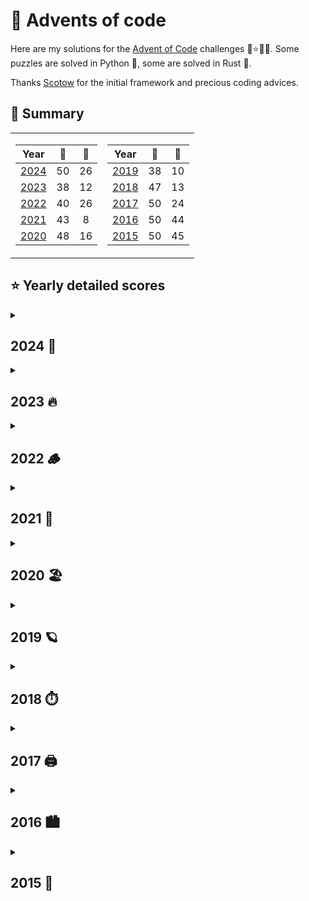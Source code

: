 # 🎁 Advents of code

Here are my solutions for the [Advent of Code](https://adventofcode.com) challenges 🎄⭐🎅🏻.
Some puzzles are solved in Python 🐍, some are solved in Rust 🦀.

Thanks [Scotow](https://github.com/scotow) for the initial framework and precious coding advices.

## 🎄 Summary
<table>
<tr VALIGN = TOP>
<td>

Year          |   🐍   |   🦀  |
:---:         | :---:  | :--: |
[2024](#2024) | 50     | 26
[2023](#2023) | 38     | 12
[2022](#2022) | 40     | 26
[2021](#2021) | 43     | 8 
[2020](#2020) | 48     | 16
</td>
<td>

Year          |   🐍   |   🦀  |
:---:         | :----: | :--: |
[2019](#2019) | 38     | 10
[2018](#2018) | 47     | 13
[2017](#2017) | 50     | 24
[2016](#2016) | 50     | 44
[2015](#2015) | 50     | 45
</td>
</tr> 

</table>


## ⭐ Yearly detailed scores

<details>
    <summary> 
    <a id="2024"><h2>2024 🎂</h2></a>
    </summary>

| Day | Title                                                                           | Python                                                                                    | Rust |
| :-: | :-------------------------------------------------------------------------------| :---------------------------------------------------------------------------------------: | :---------------------------------------------------------------------------------------:|
| 01 | [Historian Hysteria      ](events/year_2024/day_01/day_01.md#day-1-historian-hysteria)        | [⭐⭐](https://github.com/baptistecottier/advents-of-code/tree/main/events/year_2024/day_01/day_01.py) | [⭐⭐](https://github.com/baptistecottier/advents-of-code/tree/main/events/year_2024/day_01/day_01.rs) |
| 02 | [Red-Nosed Reports       ](events/year_2024/day_02/day_02.md#day-2-red-nosed-reports)         | [⭐⭐](https://github.com/baptistecottier/advents-of-code/tree/main/events/year_2024/day_02/day_02.py) | [⭐⭐](https://github.com/baptistecottier/advents-of-code/tree/main/events/year_2024/day_02/day_02.rs) |
| 03 | [Mull It Over            ](events/year_2024/day_03/day_03.md#day-3-mull-it-over)              | [⭐⭐](https://github.com/baptistecottier/advents-of-code/tree/main/events/year_2024/day_03/day_03.py) | [⭐⭐](https://github.com/baptistecottier/advents-of-code/tree/main/events/year_2024/day_03/day_03.rs) |
| 04 | [Ceres Search            ](events/year_2024/day_04/day_04.md#day-4-ceres-search)              | [⭐⭐](https://github.com/baptistecottier/advents-of-code/tree/main/events/year_2024/day_04/day_04.py) | [⭐⭐](https://github.com/baptistecottier/advents-of-code/tree/main/events/year_2024/day_04/day_04.rs) |
| 05 | [Print Queue             ](events/year_2024/day_05/day_05.md#day-5-print-queue)               | [⭐⭐](https://github.com/baptistecottier/advents-of-code/tree/main/events/year_2024/day_05/day_05.py) | [⭐⭐](https://github.com/baptistecottier/advents-of-code/tree/main/events/year_2024/day_05/day_05.rs) |
| 06 | [Guard Gallivant         ](events/year_2024/day_06/day_06.md#day-6-guard-gallivant)           | [⭐⭐](https://github.com/baptistecottier/advents-of-code/tree/main/events/year_2024/day_06/day_06.py) | [⭐⭐](https://github.com/baptistecottier/advents-of-code/tree/main/events/year_2024/day_06/day_06.rs) |
| 07 | [Bridge Repair           ](events/year_2024/day_07/day_07.md#day-7-bridge-repair)             | [⭐⭐](https://github.com/baptistecottier/advents-of-code/tree/main/events/year_2024/day_07/day_07.py) | [⭐⭐](https://github.com/baptistecottier/advents-of-code/tree/main/events/year_2024/day_07/day_07.rs) |
| 08 | [Resonant Collinearity   ](events/year_2024/day_08/day_08.md#day-8-resonant-collinearity)     | [⭐⭐](https://github.com/baptistecottier/advents-of-code/tree/main/events/year_2024/day_08/day_08.py) | [⭐⭐](https://github.com/baptistecottier/advents-of-code/tree/main/events/year_2024/day_08/day_08.rs) |
| 09 | [Disk Fragmenter         ](events/year_2024/day_09/day_09.md#day-9-disk-fragmenter)           | [⭐⭐](https://github.com/baptistecottier/advents-of-code/tree/main/events/year_2024/day_09/day_09.py) | [⭐⭐](https://github.com/baptistecottier/advents-of-code/tree/main/events/year_2024/day_09/day_09.rs) |
| 10 | [Hoof It                 ](events/year_2024/day_10/day_10.md#day-10-hoof-it)                  | [⭐⭐](https://github.com/baptistecottier/advents-of-code/tree/main/events/year_2024/day_10/day_10.py) | [⭐⭐](https://github.com/baptistecottier/advents-of-code/tree/main/events/year_2024/day_10/day_10.rs) |
| 11 | [Plutonian Pebbles       ](events/year_2024/day_11/day_11.md#day-11-plutonian-pebbles)        | [⭐⭐](https://github.com/baptistecottier/advents-of-code/tree/main/events/year_2024/day_11/day_11.py) | [⭐⭐](https://github.com/baptistecottier/advents-of-code/tree/main/events/year_2024/day_11/day_11.rs) |
| 12 | [Garden Groups           ](events/year_2024/day_12/day_12.md#day-12-garden-groups)            | [⭐⭐](https://github.com/baptistecottier/advents-of-code/tree/main/events/year_2024/day_12/day_12.py) |
| 13 | [Claw Contrapion         ](events/year_2024/day_13/day_13.md#day-13-claw-contraption)         | [⭐⭐](https://github.com/baptistecottier/advents-of-code/tree/main/events/year_2024/day_13/day_13.py) | [⭐⭐](https://github.com/baptistecottier/advents-of-code/tree/main/events/year_2024/day_13/day_13.rs) |
| 14 | [Restroom Redoubt        ](events/year_2024/day_14/day_14.md#day-14-restroom-redoubt)         | [⭐⭐](https://github.com/baptistecottier/advents-of-code/tree/main/events/year_2024/day_14/day_14.py) | [⭐⭐](https://github.com/baptistecottier/advents-of-code/tree/main/events/year_2024/day_14/day_14.rs) |
| 15 | [Warehouse Woes          ](events/year_2024/day_15/day_15.md#day-15-warehouse-woes)           | [⭐⭐](https://github.com/baptistecottier/advents-of-code/tree/main/events/year_2024/day_15/day_15.py) |
| 16 | [Reindeer Maze           ](events/year_2024/day_16/day_16.md#day-16-reindeer-maze)            | [⭐⭐](https://github.com/baptistecottier/advents-of-code/tree/main/events/year_2024/day_16/day_16.py) |
| 17 | [Chronospatial Computer  ](events/year_2024/day_17/day_17.md#day-17-chronospatial-computer)   | [⭐⭐](https://github.com/baptistecottier/advents-of-code/tree/main/events/year_2024/day_17/day_17.py) |
| 18 | [RAM Run                 ](events/year_2024/day_18/day_18.md#day-18-ram-run)                  | [⭐⭐](https://github.com/baptistecottier/advents-of-code/tree/main/events/year_2024/day_18/day_18.py) |
| 19 | [Linen Layout            ](events/year_2024/day_19/day_19.md#day-19-linen-layout)             | [⭐⭐](https://github.com/baptistecottier/advents-of-code/tree/main/events/year_2024/day_19/day_19.py) |
| 20 | [Race Condition          ](events/year_2024/day_20/day_20.md#day-20-race-condition)           | [⭐⭐](https://github.com/baptistecottier/advents-of-code/tree/main/events/year_2024/day_20/day_20.py) |
| 21 | [Keypad Conudrum         ](events/year_2024/day_21/day_21.md#day-21-keypad-conundrum)         | [⭐⭐](https://github.com/baptistecottier/advents-of-code/tree/main/events/year_2024/day_21/day_21.py) |
| 22 | [Monkey Market           ](events/year_2024/day_22/day_22.md#day-22-monkey-market)            | [⭐⭐](https://github.com/baptistecottier/advents-of-code/tree/main/events/year_2024/day_22/day_22.py) |
| 23 | [LAN Party               ](events/year_2024/day_23/day_23.md#day-23-lan-party)                | [⭐⭐](https://github.com/baptistecottier/advents-of-code/tree/main/events/year_2024/day_23/day_23.py) |
| 24 | [Crossed Wires           ](events/year_2024/day_24/day_24.md#day-24-crossed-wires)            | [⭐⭐](https://github.com/baptistecottier/advents-of-code/tree/main/events/year_2024/day_24/day_24.py) |
| 25 | [Code Chronicle          ](events/year_2024/day_25/day_25.md#day-25-code-chronicle)           | [⭐⭐](https://github.com/baptistecottier/advents-of-code/tree/main/events/year_2024/day_25/day_25.py) |

</details>

<details>
    <summary> 
    <a id="2023"><h2>2023 🔥 </h2></a>
    </summary>

| Day | Title                                                                                            |                                         Python                                         |                                          Rust                                          |
| :-: | :----------------------------------------------------------------------------------------------- | :------------------------------------------------------------------------------------: | :------------------------------------------------------------------------------------: |
| 01 | [Trebuchet?!                          ](events/year_2023/day_01/day_01.md#day-1-trebuchet)                       | [⭐⭐](https://github.com/baptistecottier/advents-of-code/tree/main/events/year_2023/day_01/day_01.py) | [⭐⭐](https://github.com/baptistecottier/advents-of-code/tree/main/events/year_2023/day_01/day_01.rs) |
| 02 | [Cube Conundrum                       ](events/year_2023/day_02/day_02.md#day-2-cube-conundrum)                  | [⭐⭐](https://github.com/baptistecottier/advents-of-code/tree/main/events/year_2023/day_02/day_02.py) | [⭐⭐](https://github.com/baptistecottier/advents-of-code/tree/main/events/year_2023/day_02/day_02.rs) |
| 03 | [Gear Ratios                          ](events/year_2023/day_03/day_03.md#day-3-gear-ratios)                     | [⭐⭐](https://github.com/baptistecottier/advents-of-code/tree/main/events/year_2023/day_03/day_03.py) |                                                                                        |
| 04 | [Scratchcards                         ](events/year_2023/day_04/day_04.md#day-4-scratchcards)                    | [⭐⭐](https://github.com/baptistecottier/advents-of-code/tree/main/events/year_2023/day_04/day_04.py) | [⭐⭐](https://github.com/baptistecottier/advents-of-code/tree/main/events/year_2023/day_04/day_04.rs) |
| 05 | [If You Give A Seed A Fertilizer&emsp;](events/year_2023/day_05/day_05.md#day-5-if-you-give-a-seed-a-fertilizer) | [⭐⭐](https://github.com/baptistecottier/advents-of-code/tree/main/events/year_2023/day_05/day_05.py) |                                                                                        |
| 06 | [Wait For It                          ](events/year_2023/day_06/day_06.md#day-6-wait-for-it)                     | [⭐⭐](https://github.com/baptistecottier/advents-of-code/tree/main/events/year_2023/day_06/day_06.py) | [⭐⭐](https://github.com/baptistecottier/advents-of-code/tree/main/events/year_2023/day_06/day_06.rs) |
| 07 | [Camel Cards                          ](events/year_2023/day_07/day_07.md#day-7-camel-cards)                     | [⭐⭐](https://github.com/baptistecottier/advents-of-code/tree/main/events/year_2023/day_07/day_07.py) | [⭐⭐](https://github.com/baptistecottier/advents-of-code/tree/main/events/year_2023/day_07/day_07.rs) |
| 08 | [Haunted Wasteland                    ](events/year_2023/day_08/day_08.md#day-8-haunted-wasteland)               | [⭐⭐](https://github.com/baptistecottier/advents-of-code/tree/main/events/year_2023/day_08/day_08.py) |                                                                                        |
| 09 | [Mirage Maintenance                   ](events/year_2023/day_09/day_09.md#day-9-mirage-maintenance)              | [⭐⭐](https://github.com/baptistecottier/advents-of-code/tree/main/events/year_2023/day_09/day_09.py) | [⭐⭐](https://github.com/baptistecottier/advents-of-code/tree/main/events/year_2023/day_09/day_09.rs) |
| 10 | [Pipe Maze                            ](events/year_2023/day_10/day_10.md#day-10-pipe-maze)                      | [⭐⭐](https://github.com/baptistecottier/advents-of-code/tree/main/events/year_2023/day_10/day_10.py) |                                                                                        |
| 11 | [Cosmic Expansion                     ](events/year_2023/day_11/day_11.md#day-11-cosmic-expansion)               | [⭐⭐](https://github.com/baptistecottier/advents-of-code/tree/main/events/year_2023/day_11/day_11.py) |                                                                                        |
| 12 | [Hot Springs                          ](events/year_2023/day_12/day_12.md#day-12-hot-springs)                    | [⭐  ](https://github.com/baptistecottier/advents-of-code/tree/main/events/year_2023/day_12/day_12.py) |                                                                                        |
| 13 | [Point of Incidence                   ](events/year_2023/day_13/day_13.md#day-13-point-of-incidence)             | [⭐⭐](https://github.com/baptistecottier/advents-of-code/tree/main/events/year_2023/day_13/day_13.py) |                                                                                        |
| 14 | [Parabolic Reflector Dish             ](events/year_2023/day_14/day_14.md#day-14-parabolic-reflector-dish)       | [⭐⭐](https://github.com/baptistecottier/advents-of-code/tree/main/events/year_2023/day_14/day_14.py) |                                                                                        |
| 15 | [Lens Library                         ](events/year_2023/day_15/day_15.md#day-15-lens-library)                   | [⭐⭐](https://github.com/baptistecottier/advents-of-code/tree/main/events/year_2023/day_15/day_15.py) | [⭐⭐](https://github.com/baptistecottier/advents-of-code/tree/main/events/year_2023/day_15/day_15.rs) |
| 16 | [The Floor Will Be Lava               ](events/year_2023/day_16/day_16.md#day-16-the-floor-will-be-lava)         | [⭐⭐](https://github.com/baptistecottier/advents-of-code/tree/main/events/year_2023/day_16/day_16.py) |                                                                                        |
| 17 | [Clumsy Crucible                      ](events/year_2023/day_17/day_17.md#day-17-clumsy-crucible)                | [⭐  ](https://github.com/baptistecottier/advents-of-code/tree/main/events/year_2023/day_17/day_17.py) |                                                                                        |                                                          |                                                                                        |                                                                                        |
| 18 | [Lavaduct Lagoon                      ](events/year_2023/day_18/day_18.md#day-18-lavaduct-lagoon)                | [⭐  ](https://github.com/baptistecottier/advents-of-code/tree/main/events/year_2023/day_18/day_18.py) |                                                                                        |
| 19 | [Aplenty                              ](events/year_2023/day_19/day_19.md#day-19-aplenty)                        | [⭐  ](https://github.com/baptistecottier/advents-of-code/tree/main/events/year_2023/day_19/day_19.py) |                                                                                        |
| 20 | Pulse Propagation                                                                                   |                                                                                        |                                                                                        |
| 21 | Step Counter                                                                                        |                                                                                        |                                                                                        |
| 22 | [Sand Slabs                           ](events/year_2023/day_22/day_22.md#day-22-sand-slabs)                     | [⭐⭐](https://github.com/baptistecottier/advents-of-code/tree/main/events/year_2023/day_22/day_22.py) |                                                                                        |                                                                                       |                                                                                        |
| 23 | [A Long Walk                          ](events/year_2023/day_23/day_23.md#day-23-a-long-walk)                    | [⭐  ](https://github.com/baptistecottier/advents-of-code/tree/main/events/year_2023/day_23/day_23.py) |                                                                                        |
| 24 | [Never Tell Me The Odds               ](events/year_2023/day_24/day_24.md#day-24-never-tell-me-the-odds)         | [⭐  ](https://github.com/baptistecottier/advents-of-code/tree/main/events/year_2023/day_24/day_24.py) |                                                                                        |
| 25 | Snowverload                                                                                         |                                                                                        |                                                                                        |

</details>

<details>
    <summary> 
    <a id="2022"><h2>2022 🪵 </h2></a>
    </summary>

| Day | Title                                                                               |                                         Python                                         |                                          Rust                                          |
| :-: | :---------------------------------------------------------------------------------- | :------------------------------------------------------------------------------------: | :------------------------------------------------------------------------------------: |
| 01 | [Calorie Counting            ](events/year_2022/day_01/day_01.md#day-1-calorie-counting)          | [⭐⭐](https://github.com/baptistecottier/advents-of-code/tree/main/events/year_2022/day_01/day_01.py) | [⭐⭐](https://github.com/baptistecottier/advents-of-code/tree/main/events/year_2022/day_01/day_01.rs) |
| 02 | [Rock Paper Scissors         ](events/year_2022/day_02/day_02.md#day-2-rock-paper-scissors)       | [⭐⭐](https://github.com/baptistecottier/advents-of-code/tree/main/events/year_2022/day_02/day_02.py) | [⭐⭐](https://github.com/baptistecottier/advents-of-code/tree/main/events/year_2022/day_02/day_02.rs) |
| 03 | [Rucksack Reorganization     ](events/year_2022/day_03/day_03.md#day-3-rucksack-reorganization)   | [⭐⭐](https://github.com/baptistecottier/advents-of-code/tree/main/events/year_2022/day_03/day_03.py) | [⭐⭐](https://github.com/baptistecottier/advents-of-code/tree/main/events/year_2022/day_03/day_03.rs) |
| 04 | [Camp Cleanup                ](events/year_2022/day_04/day_04.md#day-4-camp-cleanup)              | [⭐⭐](https://github.com/baptistecottier/advents-of-code/tree/main/events/year_2022/day_04/day_04.py) | [⭐⭐](https://github.com/baptistecottier/advents-of-code/tree/main/events/year_2022/day_04/day_04.rs) |
| 05 | [Supply Stacks               ](events/year_2022/day_05/day_05.md#day-5-supply-stacks)             | [⭐⭐](https://github.com/baptistecottier/advents-of-code/tree/main/events/year_2022/day_05/day_05.py) | [⭐⭐](https://github.com/baptistecottier/advents-of-code/tree/main/events/year_2022/day_05/day_05.rs) |
| 06 | [Tuning Trouble              ](events/year_2022/day_06/day_06.md#day-6-tuning-trouble)            | [⭐⭐](https://github.com/baptistecottier/advents-of-code/tree/main/events/year_2022/day_06/day_06.py) | [⭐⭐](https://github.com/baptistecottier/advents-of-code/tree/main/events/year_2022/day_06/day_06.rs) |
| 07 | [No Space Left On Device     ](events/year_2022/day_07/day_07.md#day-7-no-space-left-on-device)   | [⭐⭐](https://github.com/baptistecottier/advents-of-code/tree/main/events/year_2022/day_07/day_07.py) | [⭐⭐](https://github.com/baptistecottier/advents-of-code/tree/main/events/year_2022/day_07/day_07.rs) |
| 08 | [Treetop Tree House          ](events/year_2022/day_08/day_08.md#day-8-treetop-tree-house)        | [⭐⭐](https://github.com/baptistecottier/advents-of-code/tree/main/events/year_2022/day_08/day_08.py) |                                                                                        |
| 09 | [Rope Bridge                 ](events/year_2022/day_09/day_09.md#day-9-rope-bridge)               | [⭐⭐](https://github.com/baptistecottier/advents-of-code/tree/main/events/year_2022/day_09/day_09.py) | [⭐⭐](https://github.com/baptistecottier/advents-of-code/tree/main/events/year_2022/day_09/day_09.rs) |
| 10 | [Cathode-Ray Tube            ](events/year_2022/day_10/day_10.md#day-10-cathode-ray-tube)         | [⭐⭐](https://github.com/baptistecottier/advents-of-code/tree/main/events/year_2022/day_10/day_10.py) | [⭐⭐](https://github.com/baptistecottier/advents-of-code/tree/main/events/year_2022/day_10/day_10.rs) |
| 11 | [Monkey in the Middle        ](events/year_2022/day_11/day_11.md#day-11-monkey-in-the-middle)     | [⭐⭐](https://github.com/baptistecottier/advents-of-code/tree/main/events/year_2022/day_11/day_11.py) | [⭐⭐](https://github.com/baptistecottier/advents-of-code/tree/main/events/year_2022/day_11/day_11.rs) |
| 12 | [Hill Climbing Algorithm     ](events/year_2022/day_12/day_12.md#day-12-hill-climbing-algorithm)  | [⭐⭐](https://github.com/baptistecottier/advents-of-code/tree/main/events/year_2022/day_12/day_12.py) | [⭐⭐](https://github.com/baptistecottier/advents-of-code/tree/main/events/year_2022/day_12/day_12.rs) |
| 13 | [Distress Signal             ](events/year_2022/day_13/day_13.md#day-13-distress-signal)          | [⭐⭐](https://github.com/baptistecottier/advents-of-code/tree/main/events/year_2022/day_13/day_13.py) |                                                                                        |
| 14 | [Regolith Reservoir          ](events/year_2022/day_14/day_14.md#day-14-regolith-reservoir)       | [⭐⭐](https://github.com/baptistecottier/advents-of-code/tree/main/events/year_2022/day_14/day_14.py) | [⭐⭐](https://github.com/baptistecottier/advents-of-code/tree/main/events/year_2022/day_14/day_14.rs) |
| 15 | [Beacon Exclusion Zone       ](events/year_2022/day_15/day_15.md#day-15-beacon-exclusion-zone)    | [⭐⭐](https://github.com/baptistecottier/advents-of-code/tree/main/events/year_2022/day_15/day_15.py) |                                                                                        |
| 16 | [Proboscidea Volcanium       ](events/year_2022/day_16/day_16.md#day-16-proboscidea-volcanium)    | [⭐  ](https://github.com/baptistecottier/advents-of-code/tree/main/events/year_2022/day_16/day_16.py) |                                                                                        |                                                                |                                                                                        |                                                                                        |
| 17 | Pyroclastic Flow                                                                     |                                                           |                                                                                        |
| 18 | [Boiling Boulders            ](events/year_2022/day_18/day_18.md#day-18-boiling-boulders)         | [⭐  ](https://github.com/baptistecottier/advents-of-code/tree/main/events/year_2022/day_18/day_18.py) |                                                                                        |
| 19 | Not Enough Minerals                                                                  |                                                                                      |                                                                                        |
| 20 | [Grove Positioning System    ](events/year_2022/day_20/day_20.md#day-20-grove-positioning-system) | [⭐⭐](https://github.com/baptistecottier/advents-of-code/tree/main/events/year_2022/day_20/day_20.py) |                                                                                        |
| 21 | [Monkey Math                 ](events/year_2022/day_21/day_21.md#day-21-monkey-math)              | [⭐⭐](https://github.com/baptistecottier/advents-of-code/tree/main/events/year_2022/day_21/day_21.py) |                                                                                        |
| 22 | [Monkey Map                  ](events/year_2022/day_22/day_22.md#day-22-monkey-map)               | [⭐  ](https://github.com/baptistecottier/advents-of-code/tree/main/events/year_2022/day_22/day_22.py) |                                                                                        |                                                                           |                                                                                      |                                                                                        |
| 23 | [Unstable Diffusion          ](events/year_2022/day_23/day_23.md#day-23-unstable-diffusion)       | [⭐⭐](https://github.com/baptistecottier/advents-of-code/tree/main/events/year_2022/day_23/day_23.py) |                                                                                        |
| 24 | Blizzard Basin                                                                       |                                                                                      |                                                                                        |
| 25 | [Full of Hot Air             ](events/year_2022/day_25/day_25.md#day-25-full-of-hot-air)          | [⭐  ](https://github.com/baptistecottier/advents-of-code/tree/main/events/year_2022/day_25/day_25.py) |                                                                                        |

</details>

<details>
    <summary> 
    <a id="2021"><h2>2021 🪸</h2></a>
    </summary>

| Day | Title                                                                           |                                         Python                                            |                                          Rust                                          |
| :-: | :------------------------------------------------------------------------------ | :------------------------------------------------------------------------------------:    | :------------------------------------------------------------------------------------: |
| 01 | [Sonar Sweep               ](events/year_2021/day_01/day_01.md#day-1-sonar-sweep)             | [⭐⭐](https://github.com/baptistecottier/advents-of-code/tree/main/events/year_2021/day_01/day_01.py) | [⭐⭐](https://github.com/baptistecottier/advents-of-code/tree/main/events/year_2021/day_01/day_01.rs) |
| 02 | [Dive!                     ](events/year_2021/day_02/day_02.md#day-2-dive)                    | [⭐⭐](https://github.com/baptistecottier/advents-of-code/tree/main/events/year_2021/day_02/day_02.py) | [⭐⭐](https://github.com/baptistecottier/advents-of-code/tree/main/events/year_2021/day_02/day_02.rs) |
| 03 | [Binary Diagnostic         ](events/year_2021/day_03/day_03.md#day-3-binary-diagnostic)       | [⭐⭐](https://github.com/baptistecottier/advents-of-code/tree/main/events/year_2021/day_03/day_03.py) |                                                                                        |
| 04 | [Giant Squid               ](events/year_2021/day_04/day_04.md#day-4-giant-squid)             | [⭐⭐](https://github.com/baptistecottier/advents-of-code/tree/main/events/year_2021/day_04/day_04.py) |                                                                                        |
| 05 | [Hydrothermal Venture      ](events/year_2021/day_05/day_05.md#day-5-hydrothermal-venture)    | [⭐⭐](https://github.com/baptistecottier/advents-of-code/tree/main/events/year_2021/day_05/day_05.py) |                                                                                        |
| 06 | [Lanternfish               ](events/year_2021/day_06/day_06.md#day-6-lanternfish)             | [⭐⭐](https://github.com/baptistecottier/advents-of-code/tree/main/events/year_2021/day_06/day_06.py) | [⭐⭐](https://github.com/baptistecottier/advents-of-code/tree/main/events/year_2021/day_06/day_06.rs) |
| 07 | [The Treachery of Whales   ](events/year_2021/day_07/day_07.md#day-7-the-treachery-of-whales) | [⭐⭐](https://github.com/baptistecottier/advents-of-code/tree/main/events/year_2021/day_07/day_07.py) | [⭐⭐](https://github.com/baptistecottier/advents-of-code/tree/main/events/year_2021/day_07/day_07.rs) |
| 08 | [Seven Segment Search      ](events/year_2021/day_08/day_08.md#day-8-seven-segment-search)    | [⭐⭐](https://github.com/baptistecottier/advents-of-code/tree/main/events/year_2021/day_08/day_08.py) |                                                                                        |
| 09 | [Smoke Basin               ](events/year_2021/day_09/day_09.md#day-9-smoke-basin)             | [⭐⭐](https://github.com/baptistecottier/advents-of-code/tree/main/events/year_2021/day_09/day_09.py) |                                                                                        |
| 10 | [Syntax Scoring            ](events/year_2021/day_10/day_10.md#day-10-syntax-scoring)         | [⭐⭐](https://github.com/baptistecottier/advents-of-code/tree/main/events/year_2021/day_10/day_10.py) |                                                                                        |
| 11 | [Dumbo Octopus             ](events/year_2021/day_11/day_11.md#day-11-dumbo-octopus)          | [⭐⭐](https://github.com/baptistecottier/advents-of-code/tree/main/events/year_2021/day_11/day_11.py) |                                                                                        |
| 12 | [Passage Pathing           ](events/year_2021/day_12/day_12.md#day-12-passage-pathing)        | [⭐⭐](https://github.com/baptistecottier/advents-of-code/tree/main/events/year_2021/day_12/day_12.py) |                                                                                        |
| 13 | [Transparent Origami       ](events/year_2021/day_13/day_13.md#day-13-transparent-origami)    | [⭐⭐](https://github.com/baptistecottier/advents-of-code/tree/main/events/year_2021/day_13/day_13.py) |                                                                                        |
| 14 | [Extended Polymerization   ](events/year_2021/day_14/day_14.md#day-14-extended-polymerization)| [⭐⭐](https://github.com/baptistecottier/advents-of-code/tree/main/events/year_2021/day_14/day_14.py) |                                                                                        |
| 15 | [Chiton                    ](events/year_2021/day_15/day_15.md#day-15-chiton)                 | [⭐⭐](https://github.com/baptistecottier/advents-of-code/tree/main/events/year_2021/day_15/day_15.py) |                                                                                        |
| 16 | Packet Decoder                                                                   |                                                                                           |                                                                                        |
| 17 | [Trick Shot                ](events/year_2021/day_17/day_17.md#day-17-trick-shot)             | [⭐⭐](https://github.com/baptistecottier/advents-of-code/tree/main/events/year_2021/day_17/day_17.py) |                                                                                        |
| 18 | Snailfish                                                                        |                                                                                           |                                                                                        |
| 19 | Beacon Scanner                                                                   |                                                                                           |                                                                                        |
| 20 | Trench Map                                                                       |                                                                                           |                                                                                        |
| 21 | Dirac Dice                                                                       |                                                                                           |                                                                                        |
| 22 | Reactor Reboot                                                                   |                                                                                           |                                                                                        |
| 23 | Amphipod                                                                         |                                                                                           |                                                                                        |
| 24 | Arithmetic Logic Unit                                                            |                                                                                           |                                                                                        |
| 25 | [Sea Cucumber            ](events/year_2021/day_25/day_25.md#day-25-sea-cucumber)             | [⭐⭐](https://github.com/baptistecottier/advents-of-code/tree/main/events/year_2021/day_17/day_17.py)                                                                                       |                                                                                        |

</details>

<details>
    <summary> 
    <a id="2020"><h2> 2020 🏖️</h2></a>
    </summary>

| Day | Title                                                                          |                                         Python                                         |                                          Rust                                          |
| :-: | :----------------------------------------------------------------------------- | :------------------------------------------------------------------------------------: | :------------------------------------------------------------------------------------: |
| 01 | [Report Repair             ](events/year_2020/day_01/day_01.md#day-1-report-repair)            | [⭐⭐](https://github.com/baptistecottier/advents-of-code/tree/main/events/year_2020/day_01/day_01.py) | [⭐⭐](https://github.com/baptistecottier/advents-of-code/tree/main/events/year_2020/day_01/day_01.rs) |
| 02 | [Password Philosophy       ](events/year_2020/day_02/day_02.md#day-2-password-philosophy)      | [⭐⭐](https://github.com/baptistecottier/advents-of-code/tree/main/events/year_2020/day_02/day_02.py) | [⭐⭐](https://github.com/baptistecottier/advents-of-code/tree/main/events/year_2020/day_02/day_02.rs) |
| 03 | [Toboggan Trajectory       ](events/year_2020/day_03/day_03.md#day-3-toboggan-trajectory)      | [⭐⭐](https://github.com/baptistecottier/advents-of-code/tree/main/events/year_2020/day_03/day_03.py) | [⭐⭐](https://github.com/baptistecottier/advents-of-code/tree/main/events/year_2020/day_03/day_03.rs) |
| 04 | [Passport Processing       ](events/year_2020/day_04/day_04.md#day-4-passport-processing)      | [⭐⭐](https://github.com/baptistecottier/advents-of-code/tree/main/events/year_2020/day_04/day_04.py) | [⭐⭐](https://github.com/baptistecottier/advents-of-code/tree/main/events/year_2020/day_04/day_04.rs) |
| 05 | [Binary Boarding           ](events/year_2020/day_05/day_05.md#day-5-binary-boarding)          | [⭐⭐](https://github.com/baptistecottier/advents-of-code/tree/main/events/year_2020/day_05/day_05.py) | [⭐⭐](https://github.com/baptistecottier/advents-of-code/tree/main/events/year_2020/day_05/day_05.rs) |
| 06 | [Custom Customs            ](events/year_2020/day_06/day_06.md#day-6-custom-customs)           | [⭐⭐](https://github.com/baptistecottier/advents-of-code/tree/main/events/year_2020/day_06/day_06.py) | [⭐⭐](https://github.com/baptistecottier/advents-of-code/tree/main/events/year_2020/day_06/day_06.rs) |
| 07 | [Handy Haversacks          ](events/year_2020/day_07/day_07.md#day-7-handy-haversacks)         | [⭐⭐](https://github.com/baptistecottier/advents-of-code/tree/main/events/year_2020/day_07/day_07.py) | [⭐⭐](https://github.com/baptistecottier/advents-of-code/tree/main/events/year_2020/day_07/day_07.rs) |
| 08 | [Handheld Halting          ](events/year_2020/day_08/day_08.md#day-8-handheld-halting)         | [⭐⭐](https://github.com/baptistecottier/advents-of-code/tree/main/events/year_2020/day_08/day_08.py) | [⭐⭐](https://github.com/baptistecottier/advents-of-code/tree/main/events/year_2020/day_08/day_08.rs) |
| 09 | [Encoding Error            ](events/year_2020/day_09/day_09.md#day-9-encoding-error)           | [⭐⭐](https://github.com/baptistecottier/advents-of-code/tree/main/events/year_2020/day_09/day_09.py) |                                                                                        |
| 10 | [Adapter Array             ](events/year_2020/day_10/day_10.md#day-10-adapter-array)           | [⭐⭐](https://github.com/baptistecottier/advents-of-code/tree/main/events/year_2020/day_10/day_10.py) |                                                                                        |
| 11 | [Seating System            ](events/year_2020/day_11/day_11.md#day-11-seating-system)          | [⭐⭐](https://github.com/baptistecottier/advents-of-code/tree/main/events/year_2020/day_11/day_11.py) |                                                                                        |
| 12 | [Rain Risk                 ](events/year_2020/day_12/day_12.md#day-12-rain-risk)               | [⭐⭐](https://github.com/baptistecottier/advents-of-code/tree/main/events/year_2020/day_12/day_12.py) |                                                                                        |
| 13 | [Shuttle Search            ](events/year_2020/day_13/day_13.md#day-13-shuttle-search)          | [⭐⭐](https://github.com/baptistecottier/advents-of-code/tree/main/events/year_2020/day_13/day_13.py) |                                                                                        |
| 14 | [Docking Data              ](events/year_2020/day_14/day_14.md#day-14-docking-data)            | [⭐⭐](https://github.com/baptistecottier/advents-of-code/tree/main/events/year_2020/day_14/day_14.py) |                                                                                        |
| 15 | [Rambunctious Recitation   ](events/year_2020/day_15/day_15.md#day-15-rambunctious-recitation) | [⭐⭐](https://github.com/baptistecottier/advents-of-code/tree/main/events/year_2020/day_15/day_15.py) |                                                                                        |
| 16 | [Ticket Translation        ](events/year_2020/day_16/day_16.md#day-16-ticket-translation)      | [⭐⭐](https://github.com/baptistecottier/advents-of-code/tree/main/events/year_2020/day_16/day_16.py) |                                                                                        |
| 17 | [Conway Cubes              ](events/year_2020/day_17/day_17.md#day-17-conway-cubes)            | [⭐⭐](https://github.com/baptistecottier/advents-of-code/tree/main/events/year_2020/day_17/day_17.py) |                                                                                        |
| 18 | [Operation Order           ](events/year_2020/day_18/day_18.md#day-18-operation-order)         | [⭐⭐](https://github.com/baptistecottier/advents-of-code/tree/main/events/year_2020/day_18/day_18.py) |                                                                                        |
| 19 | [Monster Messages          ](events/year_2020/day_19/day_19.md#day-19-monster-messages)        | [⭐⭐](https://github.com/baptistecottier/advents-of-code/tree/main/events/year_2020/day_19/day_19.py) |                                                                                        |
| 20 | [Jurassic Jigsaw           ](events/year_2020/day_20/day_20.md#day-20-jurassic-jigsaw)         | [⭐  ](https://github.com/baptistecottier/advents-of-code/tree/main/events/year_2020/day_20/day_20.py) |                                                                                        |
| 21 | [Allergen Assessment       ](events/year_2020/day_21/day_21.md#day-21-allergen-assessment)     | [⭐⭐](https://github.com/baptistecottier/advents-of-code/tree/main/events/year_2020/day_21/day_21.py) |                                                                                        |
| 22 | [Crab Combat               ](events/year_2020/day_22/day_22.md#day-22-crab-combat)             | [⭐⭐](https://github.com/baptistecottier/advents-of-code/tree/main/events/year_2020/day_22/day_22.py) |                                                                                        |
| 23 | [Crab Cups                 ](events/year_2020/day_23/day_23.md#day-23-crab-cups)               | [⭐⭐](https://github.com/baptistecottier/advents-of-code/tree/main/events/year_2020/day_23/day_23.py) |                                                                                        |
| 24 | [Lobby Layout              ](events/year_2020/day_24/day_24.md#day-24-lobby-layout)            | [⭐⭐](https://github.com/baptistecottier/advents-of-code/tree/main/events/year_2020/day_24/day_24.py) |                                                                                        |
| 25 | [Combo Breaker             ](events/year_2020/day_25/day_25.md#day-25-combo-breaker)           | [⭐  ](https://github.com/baptistecottier/advents-of-code/tree/main/events/year_2020/day_25/day_25.py) |                                                                                        |

</details>

<details>
    <summary> 
    <a id="2019"><h2> 2019 🪐</h2></a>
    </summary>

| Day | Title                                                                                                |                                         Python                                         |                                          Rust                                          |
| :-: | :--------------------------------------------------------------------------------------------------- | :------------------------------------------------------------------------------------: | :------------------------------------------------------------------------------------: |
| 01 | [The Tyranny of the Rocket Equation  ](events/year_2019/day_01/day_01.md#day-1-the-tyranny-of-the-rocket-equation) | [⭐⭐](https://github.com/baptistecottier/advents-of-code/tree/main/events/year_2019/day_01/day_01.py) | [⭐⭐](https://github.com/baptistecottier/advents-of-code/tree/main/events/year_2019/day_01/day_01.rs) |
| 02 | [1202 Program Alarm                  ](events/year_2019/day_02/day_02.md#day-2-1202-program-alarm)                 | [⭐⭐](https://github.com/baptistecottier/advents-of-code/tree/main/events/year_2019/day_02/day_02.py) |                                                                                        |
| 03 | [Crossed Wires                       ](events/year_2019/day_03/day_03.md#day-3-crossed-wires)                      | [⭐⭐](https://github.com/baptistecottier/advents-of-code/tree/main/events/year_2019/day_03/day_03.py) |                                                                                        |
| 04 | [Secure Container                    ](events/year_2019/day_04/day_04.md#day-4-secure-container)                   | [⭐⭐](https://github.com/baptistecottier/advents-of-code/tree/main/events/year_2019/day_04/day_04.py) |                                                                                        |
| 05 | [Sunny with a Chance of Asteroids    ](events/year_2019/day_05/day_05.md#day-5-sunny-with-a-chance-of-asteroids)   | [⭐⭐](https://github.com/baptistecottier/advents-of-code/tree/main/events/year_2019/day_05/day_05.py) |                                                                                        |
| 06 | [Universal Orbit Map                 ](events/year_2019/day_06/day_06.md#day-6-universal-orbit-map)                | [⭐⭐](https://github.com/baptistecottier/advents-of-code/tree/main/events/year_2019/day_06/day_06.py) |                                                                                        |
| 07 | [Amplification Circuit               ](events/year_2019/day_07/day_07.md#day-7-amplification-circuit)              | [⭐⭐](https://github.com/baptistecottier/advents-of-code/tree/main/events/year_2019/day_07/day_07.py) |                                                                                        |
| 08 | [Space Image Format                  ](events/year_2019/day_08/day_08.md#day-8-space-image-format)                 | [⭐⭐](https://github.com/baptistecottier/advents-of-code/tree/main/events/year_2019/day_08/day_08.py) |                                                                                        |
| 09 | [Sensor Boost                        ](events/year_2019/day_09/day_09.md#day-9-sensor-boost)                       | [⭐⭐](https://github.com/baptistecottier/advents-of-code/tree/main/events/year_2019/day_09/day_09.py) |                                                                                        |
| 10 | [Monitoring Station                  ](events/year_2019/day_10/day_10.md#day-10-monitoring-station)                | [⭐⭐](https://github.com/baptistecottier/advents-of-code/tree/main/events/year_2019/day_10/day_10.py) |                                                                                        |
| 11 | [Space Police                        ](events/year_2019/day_11/day_11.md#day-11-space-police)                      | [⭐⭐](https://github.com/baptistecottier/advents-of-code/tree/main/events/year_2019/day_11/day_11.py) |                                                                                        |
| 12 | [The N-Body Problem                  ](events/year_2019/day_12/day_12.md#day-12-the-n-body-problem)                | [⭐⭐](https://github.com/baptistecottier/advents-of-code/tree/main/events/year_2019/day_12/day_12.py) |                                                                                        |
| 13 | [Care Package                        ](events/year_2019/day_13/day_13.md#day-13-care-package)                      | [⭐⭐](https://github.com/baptistecottier/advents-of-code/tree/main/events/year_2019/day_13/day_13.py) |                                                                                        |
| 14 | Space Stoichiometry                                                                                   |                                                                                        |                                                                                        |
| 15 | [Oxygen System                       ](events/year_2019/day_15/day_15.md#day-15-oxygen-system)                     | [⭐⭐](https://github.com/baptistecottier/advents-of-code/tree/main/events/year_2019/day_15/day_15.py) |                                                                                        |
| 16 | [Flawed Frequency Transmission       ](events/year_2019/day_16/day_16.md#day-16-flawed-frequency-transmission)     | [⭐⭐](https://github.com/baptistecottier/advents-of-code/tree/main/events/year_2019/day_16/day_16.py) |                                                                                        |
| 17 | [Set and Forget                      ](events/year_2019/day_17/day_17.md#day-17-set-and-forget)                    | [⭐  ](https://github.com/baptistecottier/advents-of-code/tree/main/events/year_2019/day_17/day_17.py) |                                                                                        |
| 18 | Many-Worlds Interpretation                                                                            |                                                                                        |                                                                                        |
| 19 | [Tractor Beam                        ](events/year_2019/day_19/day_19.md#day-19-tractor-beam)                      | [⭐⭐](https://github.com/baptistecottier/advents-of-code/tree/main/events/year_2019/day_19/day_19.py) |                                                                                        |
| 20 | [Donut Maze                          ](events/year_2019/day_20/day_20.md#day-20-donut-maze)                        | [⭐⭐](https://github.com/baptistecottier/advents-of-code/tree/main/events/year_2019/day_20/day_20.py) |                                                                                        |
| 21 | Springdroid Adventure                                                                                 |                                                                                        |                                                                                        |
| 22 | [Slam Shuffle                        ](events/year_2019/day_22/day_22.md#day-22-slam-shuffle)                      | [⭐⭐](https://github.com/baptistecottier/advents-of-code/tree/main/events/year_2019/day_22/day_22.py) |                                                                                        |
| 23 | Category Six                                                                                          |                                                                                        |                                                                                        |
| 24 | [Planet of Discord                   ](events/year_2019/day_24/day_24.md#day-24-planet-of-discord)                 | [⭐  ](https://github.com/baptistecottier/advents-of-code/tree/main/events/year_2019/day_24/day_24.py) |                                                                                        |
| 25 | Cryostasis                                                                                            |                                                                                        |                                                                                        |

</details>

<details>
    <summary> 
    <a id="2018"><h2> 2018 ⏱️</h2></a>
    </summary>

| Day | Title                                                                                                   |                                         Python                                         |                                          Rust                                          |
| :-: | :------------------------------------------------------------------------------------------------------ | :------------------------------------------------------------------------------------: | :------------------------------------------------------------------------------------: |
| 01 | [Chronal Calibration                   ](events/year_2018/day_01/day_01.md#day-1-chronal-calibration)                   | [⭐⭐](https://github.com/baptistecottier/advents-of-code/tree/main/events/year_2018/day_01/day_01.py) | [⭐⭐](https://github.com/baptistecottier/advents-of-code/tree/main/events/year_2018/day_01/day_01.rs) |
| 02 | [Inventory Management System           ](events/year_2018/day_02/day_02.md#day-2-inventory-management-system)           | [⭐⭐](https://github.com/baptistecottier/advents-of-code/tree/main/events/year_2018/day_02/day_02.py) | [⭐⭐](https://github.com/baptistecottier/advents-of-code/tree/main/events/year_2018/day_02/day_02.rs) |
| 03 | [No Matter How You Slice It            ](events/year_2018/day_03/day_03.md#day-3-no-matter-how-you-slice-it)            | [⭐⭐](https://github.com/baptistecottier/advents-of-code/tree/main/events/year_2018/day_03/day_03.py) | [⭐⭐](https://github.com/baptistecottier/advents-of-code/tree/main/events/year_2018/day_03/day_03.rs) |
| 04 | [Repose Record                         ](events/year_2018/day_04/day_04.md#day-4-repose-record)                         | [⭐⭐](https://github.com/baptistecottier/advents-of-code/tree/main/events/year_2018/day_04/day_04.py) |                                                                                        |
| 05 | [Alchemical Reduction                  ](events/year_2018/day_05/day_05.md#day-5-alchemical-reduction)                  | [⭐⭐](https://github.com/baptistecottier/advents-of-code/tree/main/events/year_2018/day_05/day_05.py) | [⭐⭐](https://github.com/baptistecottier/advents-of-code/tree/main/events/year_2018/day_05/day_05.rs) |
| 06 | [Chronal Coordinates                   ](events/year_2018/day_06/day_06.md#day-6-chronal-coordinates)                   | [⭐⭐](https://github.com/baptistecottier/advents-of-code/tree/main/events/year_2018/day_06/day_06.py) | [⭐⭐](https://github.com/baptistecottier/advents-of-code/tree/main/events/year_2018/day_06/day_06.rs) |
| 07 | [The Sum of Its Parts                  ](events/year_2018/day_07/day_07.md#day-7-the-sum-of-its-parts)                  | [⭐⭐](https://github.com/baptistecottier/advents-of-code/tree/main/events/year_2018/day_07/day_07.py) |                                                                                        |
| 08 | [Memory Maneuver                       ](events/year_2018/day_08/day_08.md#day-8-memory-maneuver)                       | [⭐⭐](https://github.com/baptistecottier/advents-of-code/tree/main/events/year_2018/day_08/day_08.py) |                                                                                        |
| 09 | [Marble Mania                          ](events/year_2018/day_09/day_09.md#day-9-marble-mania)                          | [⭐⭐](https://github.com/baptistecottier/advents-of-code/tree/main/events/year_2018/day_09/day_09.py) |                                                                                        |
| 10 | [The Stars Align                       ](events/year_2018/day_10/day_10.md#day-10-the-stars-align)                      | [⭐⭐](https://github.com/baptistecottier/advents-of-code/tree/main/events/year_2018/day_10/day_10.py) |                                                                                        |
| 11 | [Chronal Charge                        ](events/year_2018/day_11/day_11.md#day-11-chronal-charge)                       | [⭐⭐](https://github.com/baptistecottier/advents-of-code/tree/main/events/year_2018/day_11/day_11.py) |                                                                                        |
| 12 | [Subterranean Sustainability           ](events/year_2018/day_12/day_12.md#day-12-subterranean-sustainability)          | [⭐⭐](https://github.com/baptistecottier/advents-of-code/tree/main/events/year_2018/day_12/day_12.py) |                                                                                        |
| 13 | [Mine Cart Madness                     ](events/year_2018/day_13/day_13.md#day-13-mine-cart-madness)                    | [⭐⭐](https://github.com/baptistecottier/advents-of-code/tree/main/events/year_2018/day_13/day_13.py) |                                                                                        |
| 14 | [Chocolate Charts                      ](events/year_2018/day_14/day_14.md#day-14-chocolate-charts)                     | [⭐⭐](https://github.com/baptistecottier/advents-of-code/tree/main/events/year_2018/day_14/day_14.py) |                                                                                        |
| 15 | [Beverage Bandits                      ](events/year_2018/day_15/day_15.md#day-15-beverage-bandits)                     | [⭐⭐](https://github.com/baptistecottier/advents-of-code/tree/main/events/year_2018/day_15/day_15.py) |                                                                                     |                                                                                        |
| 16 | [Chronal Classification                ](events/year_2018/day_16/day_16.md#day-16-chronal-classification)               | [⭐⭐](https://github.com/baptistecottier/advents-of-code/tree/main/events/year_2018/day_16/day_16.py) |                                                                                        |
| 17 | Reservoir Research                                                                                      |                                                                                        |                                                                                        |
| 18 | [Settlers of The North Pole            ](events/year_2018/day_18/day_18.md#day-18-settlers-of-the-north-pole)           | [⭐⭐](https://github.com/baptistecottier/advents-of-code/tree/main/events/year_2018/day_18/day_18.py) |                                                                                        |
| 19 | [Go With The Flow                      ](events/year_2018/day_19/day_19.md#day-19-go-with-the-flow)                     | [⭐⭐](https://github.com/baptistecottier/advents-of-code/tree/main/events/year_2018/day_19/day_19.py) |                                                                                        |
| 20 | [A Regular Map                         ](events/year_2018/day_20/day_20.md#day-20-a-regular-map)                        | [⭐⭐](https://github.com/baptistecottier/advents-of-code/tree/main/events/year_2018/day_20/day_20.py) |                                                                                        |
| 21 | [Chronal Conversion                    ](events/year_2018/day_21/day_21.md#day-21-chronal-conversion)                   | [⭐⭐](https://github.com/baptistecottier/advents-of-code/tree/main/events/year_2018/day_21/day_21.py) |                                                                                        |
| 22 | [Mode Maze                             ](events/year_2018/day_22/day_22.md#day-22-mode-maze)                            | [⭐⭐](https://github.com/baptistecottier/advents-of-code/tree/main/events/year_2018/day_22/day_22.py) |                                                                                        |
| 23 | [Experimental Emergency Teleportation  ](events/year_2018/day_23/day_23.md#day-23-experimental-emergency-teleportation) | [⭐⭐](https://github.com/baptistecottier/advents-of-code/tree/main/events/year_2018/day_23/day_23.py) |                                                                                        |
| 24 | [Immune System Simulator 20XX          ](events/year_2018/day_24/day_24.md#day-24-immune-system-simulator-20xx)         | [⭐⭐](https://github.com/baptistecottier/advents-of-code/tree/main/events/year_2018/day_24/day_24.py) |                                                                                        |
| 25 | [Four-Dimensional Adventure            ](events/year_2018/day_25/day_25.md#day-25-four-dimensional-adventure)           | [⭐  ](https://github.com/baptistecottier/advents-of-code/tree/main/events/year_2018/day_25/day_25.py) |                                                                                        |

</details>

<details>
    <summary> 
    <a id="2017"><h2> 2017 🖨️</h2></a>
    </summary>

| Day | Title                                                                                                        |                                         Python                                         |                                          Rust                                          |
| :-: | :----------------------------------------------------------------------------------------------------------- | :------------------------------------------------------------------------------------: | :------------------------------------------------------------------------------------: |
| 01 | [Inverse Captcha                           ](events/year_2017/day_01/day_01.md#day-1-inverse-captcha)                        | [⭐⭐](https://github.com/baptistecottier/advents-of-code/tree/main/events/year_2017/day_01/day_01.py) | [⭐⭐](https://github.com/baptistecottier/advents-of-code/tree/main/events/year_2017/day_01/day_01.rs) |
| 02 | [Corruption Checksum                       ](events/year_2017/day_02/day_02.md#day-2-corruption-checksum)                    | [⭐⭐](https://github.com/baptistecottier/advents-of-code/tree/main/events/year_2017/day_02/day_02.py) | [⭐⭐](https://github.com/baptistecottier/advents-of-code/tree/main/events/year_2017/day_02/day_02.rs) |
| 03 | [Spiral Memory                             ](events/year_2017/day_03/day_03.md#day-3-spiral-memory)                          | [⭐⭐](https://github.com/baptistecottier/advents-of-code/tree/main/events/year_2017/day_03/day_03.py) | [⭐⭐](https://github.com/baptistecottier/advents-of-code/tree/main/events/year_2017/day_03/day_03.rs) |
| 04 | [High-Entropy Passphrases                  ](events/year_2017/day_04/day_04.md#day-4-high-entropy-passphrases)               | [⭐⭐](https://github.com/baptistecottier/advents-of-code/tree/main/events/year_2017/day_04/day_04.py) | [⭐⭐](https://github.com/baptistecottier/advents-of-code/tree/main/events/year_2017/day_04/day_04.rs) |
| 05 | [A Maze of Twisty Trampolines, All Alike   ](events/year_2017/day_05/day_05.md#day-5-a-maze-of-twisty-trampolines-all-alike) | [⭐⭐](https://github.com/baptistecottier/advents-of-code/tree/main/events/year_2017/day_05/day_05.py) | [⭐⭐](https://github.com/baptistecottier/advents-of-code/tree/main/events/year_2017/day_05/day_05.rs) |
| 06 | [Memory Reallocation                       ](events/year_2017/day_06/day_06.md#day-6-memory-reallocation)                    | [⭐⭐](https://github.com/baptistecottier/advents-of-code/tree/main/events/year_2017/day_06/day_06.py) | [⭐⭐](https://github.com/baptistecottier/advents-of-code/tree/main/events/year_2017/day_06/day_06.rs) |
| 07 | [Recursive Circus                          ](events/year_2017/day_07/day_07.md#day-7-recursive-circus)                       | [⭐⭐](https://github.com/baptistecottier/advents-of-code/tree/main/events/year_2017/day_07/day_07.py) |                                                                                        |
| 08 | [I Heard You Like Registers                ](events/year_2017/day_08/day_08.md#day-8-i-heard-you-like-registers)             | [⭐⭐](https://github.com/baptistecottier/advents-of-code/tree/main/events/year_2017/day_08/day_08.py) | [⭐⭐](https://github.com/baptistecottier/advents-of-code/tree/main/events/year_2017/day_08/day_08.rs) |
| 09 | [Stream Processing                         ](events/year_2017/day_09/day_09.md#day-9-stream-processing)                      | [⭐⭐](https://github.com/baptistecottier/advents-of-code/tree/main/events/year_2017/day_09/day_09.py) | [⭐⭐](https://github.com/baptistecottier/advents-of-code/tree/main/events/year_2017/day_09/day_09.rs) |
| 10 | [Knot Hash                                 ](events/year_2017/day_10/day_10.md#day-10-knot-hash)                             | [⭐⭐](https://github.com/baptistecottier/advents-of-code/tree/main/events/year_2017/day_10/day_10.py) |                                                                                        |
| 11 | [Hex Ed                                    ](events/year_2017/day_11/day_11.md#day-11-hex-ed)                                | [⭐⭐](https://github.com/baptistecottier/advents-of-code/tree/main/events/year_2017/day_11/day_11.py) | [⭐⭐](https://github.com/baptistecottier/advents-of-code/tree/main/events/year_2017/day_11/day_11.rs) |
| 12 | [Digital Plumber                           ](events/year_2017/day_12/day_12.md#day-12-digital-plumber)                       | [⭐⭐](https://github.com/baptistecottier/advents-of-code/tree/main/events/year_2017/day_12/day_12.py) |                                                                                        |
| 13 | [Packet Scanners                           ](events/year_2017/day_13/day_13.md#day-13-packet-scanners)                       | [⭐⭐](https://github.com/baptistecottier/advents-of-code/tree/main/events/year_2017/day_13/day_13.py) | [⭐⭐](https://github.com/baptistecottier/advents-of-code/tree/main/events/year_2017/day_13/day_13.rs) |
| 14 | [Disk Defragmentation                      ](events/year_2017/day_14/day_14.md#day-14-disk-defragmentation)                  | [⭐⭐](https://github.com/baptistecottier/advents-of-code/tree/main/events/year_2017/day_14/day_14.py) |                                                                                        |
| 15 | [Dueling Generators                        ](events/year_2017/day_15/day_15.md#day-15-dueling-generators)                    | [⭐⭐](https://github.com/baptistecottier/advents-of-code/tree/main/events/year_2017/day_15/day_15.py) | [⭐⭐](https://github.com/baptistecottier/advents-of-code/tree/main/events/year_2017/day_15/day_15.rs) |
| 16 | [Permutation Promenade                     ](events/year_2017/day_16/day_16.md#day-16-permutation-promenade)                 | [⭐⭐](https://github.com/baptistecottier/advents-of-code/tree/main/events/year_2017/day_16/day_16.py) |                                                                                        |
| 17 | [Spinlock                                  ](events/year_2017/day_17/day_17.md#day-17-spinlock)                              | [⭐⭐](https://github.com/baptistecottier/advents-of-code/tree/main/events/year_2017/day_17/day_17.py) | [⭐⭐](https://github.com/baptistecottier/advents-of-code/tree/main/events/year_2017/day_17/day_17.rs) |
| 18 | [Duet                                      ](events/year_2017/day_18/day_18.md#day-18-duet)                                  | [⭐⭐](https://github.com/baptistecottier/advents-of-code/tree/main/events/year_2017/day_18/day_18.py) |                                                                                        |
| 19 | [A Series of Tubes                         ](events/year_2017/day_19/day_19.md#day-19-a-series-of-tubes)                     | [⭐⭐](https://github.com/baptistecottier/advents-of-code/tree/main/events/year_2017/day_19/day_19.py) |                                                                                        |
| 20 | [Particle Swarm                            ](events/year_2017/day_20/day_20.md#day-20-particle-swarm)                        | [⭐⭐](https://github.com/baptistecottier/advents-of-code/tree/main/events/year_2017/day_20/day_20.py) |                                                                                        |
| 21 | [Fractal Art                               ](events/year_2017/day_21/day_21.md#day-21-fractal-art)                           | [⭐⭐](https://github.com/baptistecottier/advents-of-code/tree/main/events/year_2017/day_21/day_21.py) |                                                                                        |
| 22 | [Sporifica Virus                           ](events/year_2017/day_22/day_22.md#day-22-sporifica-virus)                       | [⭐⭐](https://github.com/baptistecottier/advents-of-code/tree/main/events/year_2017/day_22/day_22.py) |                                                                                        |
| 23 | [Coprocessor Conflagration                 ](events/year_2017/day_23/day_23.md#day-23-coprocessor-conflagration)             | [⭐⭐](https://github.com/baptistecottier/advents-of-code/tree/main/events/year_2017/day_23/day_23.py) |                                                                                        |
| 24 | [Electromagnetic Moat                      ](events/year_2017/day_24/day_24.md#day-24-electromagnetic-moat)                  | [⭐⭐](https://github.com/baptistecottier/advents-of-code/tree/main/events/year_2017/day_24/day_24.py) |                                                                                        |
| 25 | [The Halting Problem                       ](events/year_2017/day_25/day_25.md#day-25-the-halting-problem)                   | [⭐⭐](https://github.com/baptistecottier/advents-of-code/tree/main/events/year_2017/day_25/day_25.py) |                                                                                        |

</details>

<details>
    <summary> 
    <a id="2016"><h2>2016 🏙️</h2></a>
    </summary>

| Day | Title                                                                                                     |                                         Python                                         |                                          Rust                                          |
| :-: | :-------------------------------------------------------------------------------------------------------- | :------------------------------------------------------------------------------------: | :------------------------------------------------------------------------------------: |
| 01 | [No Time for a Taxicab                 ](events/year_2016/day_01/day_01.md#day-1-no-time-for-a-taxicab)                   | [⭐⭐](https://github.com/baptistecottier/advents-of-code/tree/main/events/year_2016/day_01/day_01.py) | [⭐⭐](https://github.com/baptistecottier/advents-of-code/tree/main/events/year_2016/day_01/day_01.rs) |
| 02 | [Bathroom Security                     ](events/year_2016/day_02/day_02.md#day-2-bathroom-security)                       | [⭐⭐](https://github.com/baptistecottier/advents-of-code/tree/main/events/year_2016/day_02/day_02.py) | [⭐⭐](https://github.com/baptistecottier/advents-of-code/tree/main/events/year_2016/day_02/day_02.rs) |
| 03 | [Squares With Three Sides              ](events/year_2016/day_03/day_03.md#day-3-squares-with-three-sides)                | [⭐⭐](https://github.com/baptistecottier/advents-of-code/tree/main/events/year_2016/day_03/day_03.py) | [⭐⭐](https://github.com/baptistecottier/advents-of-code/tree/main/events/year_2016/day_03/day_03.rs) |
| 04 | [Security Through Obscurity            ](events/year_2016/day_04/day_04.md#day-4-security-through-obscurity)              | [⭐⭐](https://github.com/baptistecottier/advents-of-code/tree/main/events/year_2016/day_04/day_04.py) | [⭐⭐](https://github.com/baptistecottier/advents-of-code/tree/main/events/year_2016/day_04/day_04.rs) |
| 05 | [How About a Nice Game of Chess?       ](events/year_2016/day_05/day_05.md#day-5-how-about-a-nice-game-of-chess)          | [⭐⭐](https://github.com/baptistecottier/advents-of-code/tree/main/events/year_2016/day_05/day_05.py) | [⭐⭐](https://github.com/baptistecottier/advents-of-code/tree/main/events/year_2016/day_05/day_05.rs) |
| 06 | [Signals and Noise                     ](events/year_2016/day_06/day_06.md#day-6-signals-and-noise)                       | [⭐⭐](https://github.com/baptistecottier/advents-of-code/tree/main/events/year_2016/day_06/day_06.py) | [⭐⭐](https://github.com/baptistecottier/advents-of-code/tree/main/events/year_2016/day_06/day_06.rs) |
| 07 | [Internet Protocol Version 7           ](events/year_2016/day_07/day_07.md#day-7-internet-protocol-version-7)             | [⭐⭐](https://github.com/baptistecottier/advents-of-code/tree/main/events/year_2016/day_07/day_07.py) | [⭐⭐](https://github.com/baptistecottier/advents-of-code/tree/main/events/year_2016/day_07/day_07.rs) |
| 08 | [Two-Factor Authentication             ](events/year_2016/day_08/day_08.md#day-8-two-factor-authentication)               | [⭐⭐](https://github.com/baptistecottier/advents-of-code/tree/main/events/year_2016/day_08/day_08.py) | [⭐⭐](https://github.com/baptistecottier/advents-of-code/tree/main/events/year_2016/day_08/day_08.rs) |
| 09 | [Explosives in Cyberspace              ](events/year_2016/day_09/day_09.md#day-9-explosives-in-cyberspace)                | [⭐⭐](https://github.com/baptistecottier/advents-of-code/tree/main/events/year_2016/day_09/day_09.py) | [⭐⭐](https://github.com/baptistecottier/advents-of-code/tree/main/events/year_2016/day_09/day_09.rs) |
| 10 | [Balance Bots                          ](events/year_2016/day_10/day_10.md#day-10-balance-bots)                           | [⭐⭐](https://github.com/baptistecottier/advents-of-code/tree/main/events/year_2016/day_10/day_10.py) | [⭐⭐](https://github.com/baptistecottier/advents-of-code/tree/main/events/year_2016/day_10/day_10.rs) |
| 11 | [Radioisotope Thermoelectric Generators](events/year_2016/day_11/day_11.md#day-11-radioisotope-thermoelectric-generators) | [⭐⭐](https://github.com/baptistecottier/advents-of-code/tree/main/events/year_2016/day_11/day_11.py) | [⭐⭐](https://github.com/baptistecottier/advents-of-code/tree/main/events/year_2016/day_11/day_11.rs) |
| 12 | [Leonardo&#39;s Monorail               ](events/year_2016/day_12/day_12.md#day-12-leonardos-monorail)                     | [⭐⭐](https://github.com/baptistecottier/advents-of-code/tree/main/events/year_2016/day_12/day_12.py) | [⭐⭐](https://github.com/baptistecottier/advents-of-code/tree/main/events/year_2016/day_12/day_12.rs) |
| 13 | [A Maze of Twisty Little Cubicles      ](events/year_2016/day_13/day_13.md#day-13-a-maze-of-twisty-little-cubicles)       | [⭐⭐](https://github.com/baptistecottier/advents-of-code/tree/main/events/year_2016/day_13/day_13.py) | [⭐⭐](https://github.com/baptistecottier/advents-of-code/tree/main/events/year_2016/day_13/day_13.rs) |
| 14 | [One-Time Pad                          ](events/year_2016/day_14/day_14.md#day-14-one-time-pad)                           | [⭐⭐](https://github.com/baptistecottier/advents-of-code/tree/main/events/year_2016/day_14/day_14.py) | [⭐⭐](https://github.com/baptistecottier/advents-of-code/tree/main/events/year_2016/day_14/day_14.rs) |
| 15 | [Timing is Everything                  ](events/year_2016/day_15/day_15.md#day-15-timing-is-everything)                   | [⭐⭐](https://github.com/baptistecottier/advents-of-code/tree/main/events/year_2016/day_15/day_15.py) | [⭐⭐](https://github.com/baptistecottier/advents-of-code/tree/main/events/year_2016/day_15/day_15.rs) |
| 16 | [Dragon Checksum                       ](events/year_2016/day_16/day_16.md#day-16-dragon-checksum)                        | [⭐⭐](https://github.com/baptistecottier/advents-of-code/tree/main/events/year_2016/day_16/day_16.py) | [⭐⭐](https://github.com/baptistecottier/advents-of-code/tree/main/events/year_2016/day_16/day_16.rs) |
| 17 | [Two Steps Forward                     ](events/year_2016/day_17/day_17.md#day-17-two-steps-forward)                      | [⭐⭐](https://github.com/baptistecottier/advents-of-code/tree/main/events/year_2016/day_17/day_17.py) | [⭐⭐](https://github.com/baptistecottier/advents-of-code/tree/main/events/year_2016/day_17/day_17.rs) |
| 18 | [Like a Rogue                          ](events/year_2016/day_18/day_18.md#day-18-like-a-rogue)                           | [⭐⭐](https://github.com/baptistecottier/advents-of-code/tree/main/events/year_2016/day_18/day_18.py) | [⭐⭐](https://github.com/baptistecottier/advents-of-code/tree/main/events/year_2016/day_18/day_18.rs) |
| 19 | [An Elephant Named Joseph              ](events/year_2016/day_19/day_19.md#day-19-an-elephant-named-joseph)               | [⭐⭐](https://github.com/baptistecottier/advents-of-code/tree/main/events/year_2016/day_19/day_19.py) | [⭐⭐](https://github.com/baptistecottier/advents-of-code/tree/main/events/year_2016/day_19/day_19.rs) |
| 20 | [Firewall Rules                        ](events/year_2016/day_20/day_20.md#day-20-firewall-rules)                         | [⭐⭐](https://github.com/baptistecottier/advents-of-code/tree/main/events/year_2016/day_20/day_20.py) | [⭐⭐](https://github.com/baptistecottier/advents-of-code/tree/main/events/year_2016/day_20/day_20.rs) |
| 21 | [Scrambled Letters and Hash            ](events/year_2016/day_21/day_21.md#day-21-scrambled-letters-and-hash)             | [⭐⭐](https://github.com/baptistecottier/advents-of-code/tree/main/events/year_2016/day_21/day_21.py) | [⭐⭐](https://github.com/baptistecottier/advents-of-code/tree/main/events/year_2016/day_21/day_21.rs) |
| 22 | [Grid Computing                        ](events/year_2016/day_22/day_22.md#day-22-grid-computing)                         | [⭐⭐](https://github.com/baptistecottier/advents-of-code/tree/main/events/year_2016/day_22/day_22.py) |                                                                                        |
| 23 | [Safe Cracking                         ](events/year_2016/day_23/day_23.md#day-23-safe-cracking)                          | [⭐⭐](https://github.com/baptistecottier/advents-of-code/tree/main/events/year_2016/day_23/day_23.py) | [⭐⭐](https://github.com/baptistecottier/advents-of-code/tree/main/events/year_2016/day_23/day_23.rs) |
| 24 | [Air Duct Spelunking                   ](events/year_2016/day_24/day_24.md#day-24-air-duct-spelunking)                    | [⭐⭐](https://github.com/baptistecottier/advents-of-code/tree/main/events/year_2016/day_24/day_24.py) |                                                                                        |
| 25 | [Clock Signal                          ](events/year_2016/day_25/day_25.md#day-25-clock-signal)                           | [⭐⭐](https://github.com/baptistecottier/advents-of-code/tree/main/events/year_2016/day_25/day_25.py) |                                                                                        |

</details>

<details>
    <summary> 
    <a id="2015"><h2>2015 🎄</h2></a>
    </summary>

| Day | Title                                                                                                      |                                         Python                                         |                                          Rust                                          |
| :-: | :--------------------------------------------------------------------------------------------------------- | :------------------------------------------------------------------------------------: | :------------------------------------------------------------------------------------: |
| 01 | [Not Quite Lisp                        ](events/year_2015/day_01/day_01.md#day-1-not-quite-lisp)                           | [⭐⭐](https://github.com/baptistecottier/advents-of-code/tree/main/events/year_2015/day_01/day_01.py) | [⭐⭐](https://github.com/baptistecottier/advents-of-code/tree/main/events/year_2015/day_01/day_01.rs) |
| 02 | [I Was Told There Would Be No Math     ](events/year_2015/day_02/day_02.md#day-2-i-was-told-there-would-be-no-math)        | [⭐⭐](https://github.com/baptistecottier/advents-of-code/tree/main/events/year_2015/day_02/day_02.py) | [⭐⭐](https://github.com/baptistecottier/advents-of-code/tree/main/events/year_2015/day_02/day_02.rs) |
| 03 | [Perfectly Spherical Houses in a Vacuum](events/year_2015/day_03/day_03.md#day-3-perfectly-spherical-houses-in-a-vacuum)   | [⭐⭐](https://github.com/baptistecottier/advents-of-code/tree/main/events/year_2015/day_03/day_03.py) | [⭐⭐](https://github.com/baptistecottier/advents-of-code/tree/main/events/year_2015/day_03/day_03.rs) |
| 04 | [The Ideal Stocking Stuffer            ](events/year_2015/day_04/day_04.md#day-4-the-ideal-stocking-stuffer)               | [⭐⭐](https://github.com/baptistecottier/advents-of-code/tree/main/events/year_2015/day_04/day_04.py) | [⭐⭐](https://github.com/baptistecottier/advents-of-code/tree/main/events/year_2015/day_04/day_04.rs) |
| 05 | [Doesn't He Have Intern-Elves For This?](events/year_2015/day_05/day_05.md#day-5-doesnt-he-have-intern-elves-for-this)     | [⭐⭐](https://github.com/baptistecottier/advents-of-code/tree/main/events/year_2015/day_05/day_05.py) | [⭐⭐](https://github.com/baptistecottier/advents-of-code/tree/main/events/year_2015/day_05/day_05.rs) |
| 06 | [Probably a Fire Hazard                ](events/year_2015/day_06/day_06.md#day-6-probably-a-fire-hazard)                   | [⭐⭐](https://github.com/baptistecottier/advents-of-code/tree/main/events/year_2015/day_06/day_06.py) | [⭐⭐](https://github.com/baptistecottier/advents-of-code/tree/main/events/year_2015/day_06/day_06.rs) |
| 07 | [Some Assembly Required                ](events/year_2015/day_07/day_07.md#day-7-some-assembly-required)                   | [⭐⭐](https://github.com/baptistecottier/advents-of-code/tree/main/events/year_2015/day_07/day_07.py) | [⭐⭐](https://github.com/baptistecottier/advents-of-code/tree/main/events/year_2015/day_07/day_07.rs) |
| 08 | [Matchsticks                           ](events/year_2015/day_08/day_08.md#day-8-matchsticks)                              | [⭐⭐](https://github.com/baptistecottier/advents-of-code/tree/main/events/year_2015/day_08/day_08.py) | [⭐⭐](https://github.com/baptistecottier/advents-of-code/tree/main/events/year_2015/day_08/day_08.rs) |
| 09 | [All in a Single Night                 ](events/year_2015/day_09/day_09.md#day-9-all-in-a-single-night)                    | [⭐⭐](https://github.com/baptistecottier/advents-of-code/tree/main/events/year_2015/day_09/day_09.py) | [⭐⭐](https://github.com/baptistecottier/advents-of-code/tree/main/events/year_2015/day_09/day_09.rs) |
| 10 | [Elves Look, Elves Say                 ](events/year_2015/day_10/day_10.md#day-10-elves-look-elves-say)                    | [⭐⭐](https://github.com/baptistecottier/advents-of-code/tree/main/events/year_2015/day_10/day_10.py) | [⭐⭐](https://github.com/baptistecottier/advents-of-code/tree/main/events/year_2015/day_10/day_10.rs) |
| 11 | [Corporate Policy                      ](events/year_2015/day_11/day_11.md#day-11-corporate-policy)                        | [⭐⭐](https://github.com/baptistecottier/advents-of-code/tree/main/events/year_2015/day_11/day_11.py) | [⭐⭐](https://github.com/baptistecottier/advents-of-code/tree/main/events/year_2015/day_11/day_11.rs) |
| 12 | [JSAbacusFramework.io                  ](events/year_2015/day_12/day_12.md#day-12-jsabacusframeworkio)                     | [⭐⭐](https://github.com/baptistecottier/advents-of-code/tree/main/events/year_2015/day_12/day_12.py) | [⭐⭐](https://github.com/baptistecottier/advents-of-code/tree/main/events/year_2015/day_12/day_12.rs) |
| 13 | [Knights of the Dinner Table           ](events/year_2015/day_13/day_13.md#day-13-knights-of-the-dinner-table)             | [⭐⭐](https://github.com/baptistecottier/advents-of-code/tree/main/events/year_2015/day_13/day_13.py) | [⭐⭐](https://github.com/baptistecottier/advents-of-code/tree/main/events/year_2015/day_13/day_13.rs) |
| 14 | [Reindeer Olympics                     ](events/year_2015/day_14/day_14.md#day-14-reindeer-olympics)                       | [⭐⭐](https://github.com/baptistecottier/advents-of-code/tree/main/events/year_2015/day_14/day_14.py) | [⭐⭐](https://github.com/baptistecottier/advents-of-code/tree/main/events/year_2015/day_14/day_14.rs) |
| 15 | [Science for Hungry People             ](events/year_2015/day_15/day_15.md#day-15-science-for-hungry-people)               | [⭐⭐](https://github.com/baptistecottier/advents-of-code/tree/main/events/year_2015/day_15/day_15.py) | [⭐⭐](https://github.com/baptistecottier/advents-of-code/tree/main/events/year_2015/day_15/day_15.rs) |
| 16 | [Aunt Sue                              ](events/year_2015/day_16/day_16.md#day-16-aunt-sue)                                | [⭐⭐](https://github.com/baptistecottier/advents-of-code/tree/main/events/year_2015/day_16/day_16.py) | [⭐⭐](https://github.com/baptistecottier/advents-of-code/tree/main/events/year_2015/day_16/day_16.rs) |
| 17 | [No Such Thing as Too Much             ](events/year_2015/day_17/day_17.md#day-17-no-such-thing-as-too-much)               | [⭐⭐](https://github.com/baptistecottier/advents-of-code/tree/main/events/year_2015/day_17/day_17.py) | [⭐⭐](https://github.com/baptistecottier/advents-of-code/tree/main/events/year_2015/day_17/day_17.rs) |
| 18 | [Like a GIF For Your Yard              ](events/year_2015/day_18/day_18.md#day-18-like-a-gif-for-your-yard)                | [⭐⭐](https://github.com/baptistecottier/advents-of-code/tree/main/events/year_2015/day_18/day_18.py) | [⭐⭐](https://github.com/baptistecottier/advents-of-code/tree/main/events/year_2015/day_18/day_18.rs) |
| 19 | [Medicine for Rudolph                  ](events/year_2015/day_19/day_19.md#day-19-medicine-for-rudolph)                    | [⭐⭐](https://github.com/baptistecottier/advents-of-code/tree/main/events/year_2015/day_19/day_19.py) | [⭐⭐](https://github.com/baptistecottier/advents-of-code/tree/main/events/year_2015/day_19/day_19.rs) |
| 20 | [Infinite Elves and Infinite Houses    ](events/year_2015/day_20/day_20.md#day-20-infinite-elves-and-infinite-houses)      | [⭐⭐](https://github.com/baptistecottier/advents-of-code/tree/main/events/year_2015/day_20/day_20.py) | [⭐⭐](https://github.com/baptistecottier/advents-of-code/tree/main/events/year_2015/day_20/day_20.rs) |
| 21 | [RPG Simulator 20XX                    ](events/year_2015/day_21/day_21.md#day-21-rpg-simulator-20xx)                      | [⭐⭐](https://github.com/baptistecottier/advents-of-code/tree/main/events/year_2015/day_21/day_21.py) | [⭐⭐](https://github.com/baptistecottier/advents-of-code/tree/main/events/year_2015/day_21/day_21.rs) |
| 22 | [Wizard Simulator 20XX                 ](events/year_2015/day_22/day_22.md#day-22-wizard-simulator-20xx)                   | [⭐⭐](https://github.com/baptistecottier/advents-of-code/tree/main/events/year_2015/day_22/day_22.py) |                                                                                        |
| 23 | [Opening the Turing Lock               ](events/year_2015/day_23/day_23.md#day-23-opening-the-turing-lock)                 | [⭐⭐](https://github.com/baptistecottier/advents-of-code/tree/main/events/year_2015/day_23/day_23.py) |                                                                                        |
| 24 | [It Hangs in the Balance               ](events/year_2015/day_24/day_24.md#day-24-it-hangs-in-the-balance)                 | [⭐⭐](https://github.com/baptistecottier/advents-of-code/tree/main/events/year_2015/day_24/day_24.py) | [⭐⭐](https://github.com/baptistecottier/advents-of-code/tree/main/events/year_2015/day_24/day_24.rs) |
| 25 | [Let It Snow                           ](events/year_2015/day_25/day_25.md#day-25-let-it-snow)                             | [⭐⭐](https://github.com/baptistecottier/advents-of-code/tree/main/events/year_2015/day_25/day_25.py) | [⭐  ](https://github.com/baptistecottier/advents-of-code/tree/main/events/year_2015/day_25/day_25.rs) |

</details>
